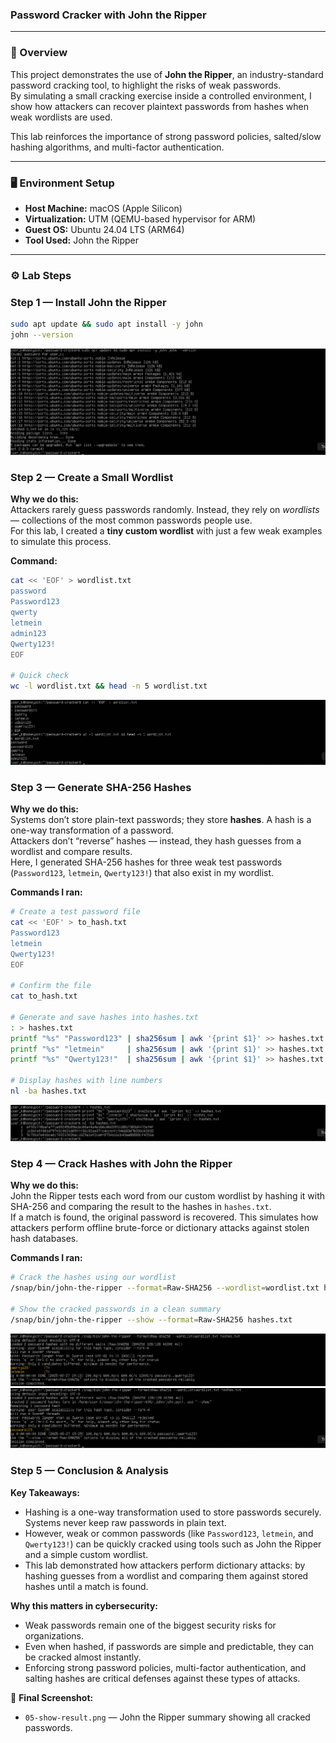 ### Password Cracker with John the Ripper

---

### 🔎 Overview
This project demonstrates the use of **John the Ripper**, an industry-standard password cracking tool, to highlight the risks of weak passwords.  
By simulating a small cracking exercise inside a controlled environment, I show how attackers can recover plaintext passwords from hashes when weak wordlists are used.  

This lab reinforces the importance of strong password policies, salted/slow hashing algorithms, and multi-factor authentication.

---

### 🖥️ Environment Setup
- **Host Machine:** macOS (Apple Silicon)  
- **Virtualization:** UTM (QEMU-based hypervisor for ARM)  
- **Guest OS:** Ubuntu 24.04 LTS (ARM64)  
- **Tool Used:** John the Ripper  

---

### ⚙️ Lab Steps

### Step 1 — Install John the Ripper
```bash
sudo apt update && sudo apt install -y john
john --version
```
![step 1](./screenshots/01-install-john.png)

### Step 2 — Create a Small Wordlist

**Why we do this:**  
Attackers rarely guess passwords randomly. Instead, they rely on *wordlists* — collections of the most common passwords people use.  
For this lab, I created a **tiny custom wordlist** with just a few weak examples to simulate this process.

**Command:**
```bash
cat << 'EOF' > wordlist.txt
password
Password123
qwerty
letmein
admin123
Qwerty123!
EOF

# Quick check
wc -l wordlist.txt && head -n 5 wordlist.txt
```
![step 2](./screenshots/02-wordlist.png)

### Step 3 — Generate SHA-256 Hashes

**Why we do this:**  
Systems don’t store plain-text passwords; they store **hashes**. A hash is a one-way transformation of a password.  
Attackers don’t “reverse” hashes — instead, they hash guesses from a wordlist and compare results.  
Here, I generated SHA-256 hashes for three weak test passwords (`Password123`, `letmein`, `Qwerty123!`) that also exist in my wordlist.

**Commands I ran:**
```bash
# Create a test password file
cat << 'EOF' > to_hash.txt
Password123
letmein
Qwerty123!
EOF

# Confirm the file
cat to_hash.txt

# Generate and save hashes into hashes.txt
: > hashes.txt
printf "%s" "Password123" | sha256sum | awk '{print $1}' >> hashes.txt
printf "%s" "letmein"     | sha256sum | awk '{print $1}' >> hashes.txt
printf "%s" "Qwerty123!"  | sha256sum | awk '{print $1}' >> hashes.txt

# Display hashes with line numbers
nl -ba hashes.txt
```
![step 3](./screenshots/03-generate-hashes.png)

### Step 4 — Crack Hashes with John the Ripper

**Why we do this:**  
John the Ripper tests each word from our custom wordlist by hashing it with SHA-256 and comparing the result to the hashes in `hashes.txt`.  
If a match is found, the original password is recovered. This simulates how attackers perform offline brute-force or dictionary attacks against stolen hash databases.

**Commands I ran:**
```bash
# Crack the hashes using our wordlist
/snap/bin/john-the-ripper --format=Raw-SHA256 --wordlist=wordlist.txt hashes.txt

# Show the cracked passwords in a clean summary
/snap/bin/john-the-ripper --show --format=Raw-SHA256 hashes.txt
```
![step 4](./screenshots/04-cracking-result.png)
![step 4](./screenshots/04b-cracking-fix.png)

### Step 5 — Conclusion & Analysis

**Key Takeaways:**  
- Hashing is a one-way transformation used to store passwords securely. Systems never keep raw passwords in plain text.  
- However, weak or common passwords (like `Password123`, `letmein`, and `Qwerty123!`) can be quickly cracked using tools such as John the Ripper and a simple custom wordlist.  
- This lab demonstrated how attackers perform dictionary attacks: by hashing guesses from a wordlist and comparing them against stored hashes until a match is found.  

**Why this matters in cybersecurity:**  
- Weak passwords remain one of the biggest security risks for organizations.  
- Even when hashed, if passwords are simple and predictable, they can be cracked almost instantly.  
- Enforcing strong password policies, multi-factor authentication, and salting hashes are critical defenses against these types of attacks.  

📸 **Final Screenshot:**  
- `05-show-result.png` — John the Ripper summary showing all cracked passwords.


